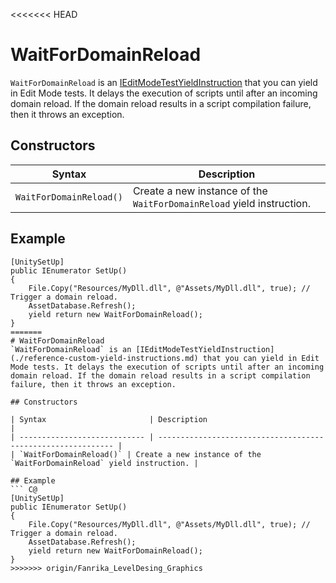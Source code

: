 <<<<<<< HEAD
# WaitForDomainReload
`WaitForDomainReload` is an [IEditModeTestYieldInstruction](./reference-custom-yield-instructions.md) that you can yield in Edit Mode tests. It delays the execution of scripts until after an incoming domain reload. If the domain reload results in a script compilation failure, then it throws an exception.

## Constructors

| Syntax                       | Description                                                  |
| ---------------------------- | ------------------------------------------------------------ |
| `WaitForDomainReload()` | Create a new instance of the `WaitForDomainReload` yield instruction. |

## Example
``` C@
[UnitySetUp]
public IEnumerator SetUp()
{
    File.Copy("Resources/MyDll.dll", @"Assets/MyDll.dll", true); // Trigger a domain reload.
    AssetDatabase.Refresh();
    yield return new WaitForDomainReload();
}
=======
# WaitForDomainReload
`WaitForDomainReload` is an [IEditModeTestYieldInstruction](./reference-custom-yield-instructions.md) that you can yield in Edit Mode tests. It delays the execution of scripts until after an incoming domain reload. If the domain reload results in a script compilation failure, then it throws an exception.

## Constructors

| Syntax                       | Description                                                  |
| ---------------------------- | ------------------------------------------------------------ |
| `WaitForDomainReload()` | Create a new instance of the `WaitForDomainReload` yield instruction. |

## Example
``` C@
[UnitySetUp]
public IEnumerator SetUp()
{
    File.Copy("Resources/MyDll.dll", @"Assets/MyDll.dll", true); // Trigger a domain reload.
    AssetDatabase.Refresh();
    yield return new WaitForDomainReload();
}
>>>>>>> origin/Fanrika_LevelDesing_Graphics
```